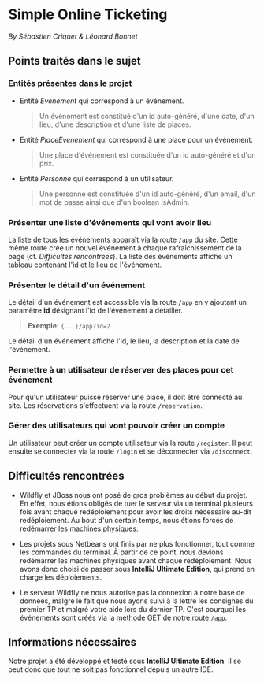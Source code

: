 # Simple Online Ticketing
*By Sébastien Criquet & Léonard Bonnet*

## Points traités dans le sujet

### Entités présentes dans le projet
- Entité *Evenement* qui correspond à un événement.
	> Un événement est constitué d'un id auto-généré, d'une date, d'un lieu, d'une description et d'une liste de places.

- Entité *PlaceEvenement* qui correspond à une place pour un événement.
	> Une place d'événement est constituée d'un id auto-généré et d'un prix.
	
- Entité *Personne* qui correspond à un utilisateur.
	> Une personne est constituée d'un id auto-généré, d'un email, d'un mot de passe ainsi que d'un boolean isAdmin.

### Présenter une liste d'événements qui vont avoir lieu
La liste de tous les événements apparaît via la route `/app` du site. Cette même route crée un nouvel événement à chaque rafraîchissement de la page (cf. *Difficultés rencontrées*).
La liste des événements affiche un tableau contenant l'id et le lieu de l'événement.

### Présenter le détail d'un événement
Le détail d'un événement est accessible via la route `/app` en y ajoutant un paramètre **id** désignant l'id de l'événement à détailler.
> **Exemple:** `{...}/app?id=2`

Le détail d'un événement affiche l'id, le lieu, la description et la date de l'événement.

### Permettre à un utilisateur de réserver des places pour cet événement
Pour qu'un utilisateur puisse réserver une place, il doit être connecté au site. Les réservations s'effectuent via la route `/reservation`.

### Gérer des utilisateurs qui vont pouvoir créer un compte
Un utilisateur peut créer un compte utilisateur via la route `/register`. Il peut ensuite se connecter via la route `/login` et se déconnecter via `/disconnect`.

## Difficultés rencontrées
- Wildfly et JBoss nous ont posé de gros problèmes au début du projet. En effet, nous étions obligés de tuer le serveur via un terminal plusieurs fois avant chaque redéploiement pour avoir les droits nécessaire au-dit redéploiement. Au bout d'un certain temps, nous étions forcés de redémarrer les machines physiques.

- Les projets sous Netbeans ont finis par ne plus fonctionner, tout comme les commandes du terminal. À partir de ce point, nous devions redémarrer les machines physiques avant chaque redéploiement. Nous avons donc choisi de passer sous **IntelliJ Ultimate Edition**, qui prend en charge les déploiements.

- Le serveur Wildfly ne nous autorise pas la connexion à notre base de données, malgré le fait que nous ayons suivi à la lettre les consignes du premier TP et malgré votre aide lors du dernier TP. C'est pourquoi les événements sont créés via la méthode GET de notre route `/app`.

## Informations nécessaires
Notre projet a été développé et testé sous **IntelliJ Ultimate Edition**. Il se peut donc que tout ne soit pas fonctionnel depuis un autre IDE.
